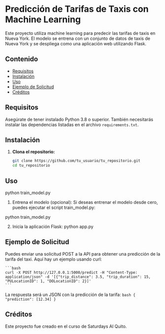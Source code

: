 # Predicción de Tarifas de Taxis con Machine Learning

Este proyecto utiliza machine learning para predecir las tarifas de taxis en Nueva York. El modelo se entrena con un conjunto de datos de taxis de Nueva York y se despliega como una aplicación web utilizando Flask.

## Contenido

- [Requisitos](#requisitos)
- [Instalación](#instalación)
- [Uso](#uso)
- [Ejemplo de Solicitud](#ejemplo-de-solicitud)
- [Créditos](#créditos)

## Requisitos

Asegúrate de tener instalado Python 3.8 o superior. También necesitarás instalar las dependencias listadas en el archivo `requirements.txt`.

## Instalación

1. **Clona el repositorio:**

   ```bash
   git clone https://github.com/tu_usuario/tu_repositorio.git
   cd tu_repositorio

## Uso

python train_model.py

1. Entrena el modelo (opcional):
Si deseas entrenar el modelo desde cero, puedes ejecutar el script train_model.py:

python train_model.py

2. Inicia la aplicación Flask:
python app.py


## Ejemplo de Solicitud
Puedes enviar una solicitud POST a la API para obtener una predicción de la tarifa del taxi. Aquí hay un ejemplo usando curl:

    ```bash
    curl -X POST http://127.0.0.1:5000/predict -H "Content-Type: application/json" -d '[{"trip_distance": 3.5, "trip_duration": 15, "PULocationID": 1, "DOLocationID": 2}]'
    ```
La respuesta será un JSON con la predicción de la tarifa:
    ```bash
    {
    "prediction": [12.34]
    }
    ```

## Créditos
Este proyecto fue creado en el curso de Saturdays AI Quito.
